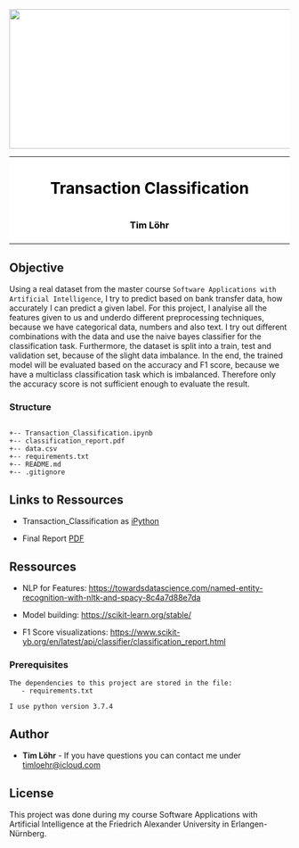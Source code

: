  <div style="background-color:white">
  <div align="center">
    <img src="https://www.fau.de/wp-content/themes/FAU-Einrichtungen/img/logos/fau-logo-240x65.svg" width="700" height="250">
    <hr>
    <h1 style="color:black">Transaction Classification<h1>
    <h3 style="color:black">Tim Löhr<h3>
  </div>
  <hr>
</div>    

## Objective
Using a real dataset from the master course `Software Applications with Artificial Intelligence`, I try to predict based on bank transfer data, how accurately I can predict a given label. For this project, I analyise all the features given to us and underdo different preprocessing techniques, because we have categorical data, numbers and also text.
I try out different combinations with the data and use the naive bayes classifier for the classification task.
Furthermore, the dataset is split into a train, test and validation set, because of the slight data imbalance.
In the end, the trained model will be evaluated based on the accuracy and F1 score, because we have a multiclass classification task which is imbalanced. Therefore only the accuracy score is not sufficient enough to evaluate the result.

### Structure

```

+-- Transaction_Classification.ipynb  
+-- classification_report.pdf            
+-- data.csv                         
+-- requirements.txt                    
+-- README.md
+-- .gitignore              

```
## Links to Ressources

- Transaction_Classification as [iPython](https://github.com/Mavengence/SAKI_Homework_1/blob/master/Transaction_Classification.ipynb)

- Final Report [PDF](https://github.com/Mavengence/SAKI_Homework_1/blob/master/classification_report.pdf)

## Ressources

- NLP for Features: https://towardsdatascience.com/named-entity-recognition-with-nltk-and-spacy-8c4a7d88e7da

- Model building: https://scikit-learn.org/stable/

- F1 Score visualizations: https://www.scikit-yb.org/en/latest/api/classifier/classification_report.html

### Prerequisites

```
The dependencies to this project are stored in the file:
   - requirements.txt

I use python version 3.7.4
```

## Author

* **Tim Löhr** - If you have questions you can contact me under timloehr@icloud.com

## License

This project was done during my course Software Applications with Artificial Intelligence at the Friedrich Alexander University in Erlangen-Nürnberg.
